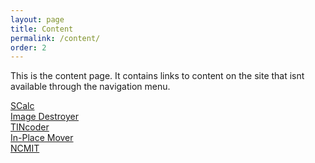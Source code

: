 ```yaml
---
layout: page
title: Content
permalink: /content/
order: 2
---
```

This is the content page. It contains links to content on the site that isnt available through the navigation menu.    
<!--not everything is available from here, some easter eggs and the like are still hidden-->  
[SCalc](/downloads/scalc/)  
[Image Destroyer](/downloads/imagedestroyer/)  
[TINcoder](/downloads/tincoder/)  
[In-Place Mover](/downloads/in-place-mover/)  
[NCMIT](/ncmit/)
